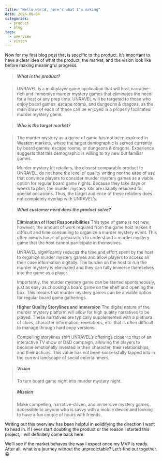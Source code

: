 ```yaml
---
title: "Hello world, here’s what I’m making"
date: 2024-06-04
categories:
  - product
  - blog
tags:
  - overview
  - vision
---
```


Now for my first blog post that is specific to the product. It’s important to have a clear idea of what the product, the market, and the vision look like before making meaningful progress. 

><h5>What is the product?</h5>

>UNRAVEL is a multiplayer game application that will host narrative-rich and immersive murder mystery games that eliminates the need for a host or any prep time. UNRAVEL will be targeted to those who enjoy board games, escape rooms, and dungeons & dragons, as the main draw of each of these can be enjoyed in a properly facilitated murder mystery game.

><h5>Who is the target market?</h5>

>The murder mystery as a genre of game has not been explored in Western markets, where the target demographic is served currently by board games, escape rooms, or dungeons & dragons. Experience suggests that this demographic is willing to try new but familiar games.

>Murder mystery kit retailers, the closest comparable product to UNRAVEL, do not have the level of quality writing nor the ease of use that convince players to consider murder mystery games as a viable option for regular board game nights. Because they take days or weeks to plan, the murder mystery kits are usually reserved for special occasions. Thus, the target audience of these retailers does not completely overlap with UNRAVEL’s.

><h5>What customer need does the product solve?</h5>

>**Elimination of Host Responsibilities**
>This type of game is not new, however, the amount of work required from the game host makes it difficult and time consuming to organize a murder mystery event. This often means hours of preparation to understand a murder mystery game that the host cannot participate in themselves. 

>UNRAVEL significantly reduces the time and effort spent by the host to organize murder mystery games and allow players to access all their case information digitally. The burden on the host to run the murder mystery is eliminated and they can fully immerse themselves into the game as a player. 

>Importantly, the murder mystery game can be started spontaneously, just as easy as choosing a board game on the shelf and opening the box. This means that murder mystery games can be a viable option for regular board game gatherings.

>**Higher Quality Storylines and Immersion**
>The digital nature of the murder mystery platform will allow for high quality narratives to be played. These narratives are typically supplemented with a plethora of clues, character information, revelations, etc. that is often difficult to manage through hard copy versions. 

>Compelling storylines shift UNRAVEL’s offerings closer to that of an interactive TV show or D&D campaign, allowing the players to become emotionally invested in their character, their relationships, and their actions. This value has not been successfully tapped into in the current landscape of social entertainment. 

><h5>Vision</h5> 
>To turn board game night into murder mystery night.

><h5>Mission</h5> 
>Make compelling, narrative-driven, and immersive mystery games accessible to anyone who is savvy with a mobile device and looking to have a fun couple of hours with friends.

Writing out this overview has been helpful in solidifying the direction I want to head in. If I ever start doubting the product or the reason I started this project, I will definitely come back here. 

We’ll see if the market behaves the way I expect once my MVP is ready. After all, what is a journey without the unpredictable? Let’s find out together. 😀
